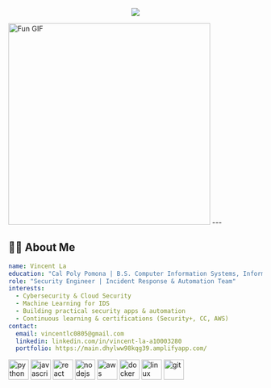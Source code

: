 <p align="center">
  <img src="https://capsule-render.vercel.app/api?text=Hey%20there!%20I'm%20Vincent%20La👋&animation=fadeIn&type=waving&color=gradient&height=100" />
</p>
<img src="https://media2.giphy.com/media/v1.Y2lkPTc5MGI3NjExNG1oOHB0eTNqNGk5cG81ZDhnNDB2MzNrdmY5dnJwb3VxOGVnYmlvaCZlcD12MV9pbnRlcm5hbF9naWZfYnlfaWQmY3Q9Zw/VUC9YdLSnKuJy/giphy.gif" alt="Fun GIF" width="400" />
---

## 👨‍💻 About Me

```yaml
name: Vincent La
education: "Cal Poly Pomona | B.S. Computer Information Systems, Information Security & Forensics"
role: "Security Engineer | Incident Response & Automation Team"
interests:
  - Cybersecurity & Cloud Security
  - Machine Learning for IDS
  - Building practical security apps & automation
  - Continuous learning & certifications (Security+, CC, AWS)
contact:
  email: vincentlc0805@gmail.com
  linkedin: linkedin.com/in/vincent-la-a10003280
  portfolio: https://main.dhylww98kqg39.amplifyapp.com/
```
<p align="left">
  <img src="https://cdn.jsdelivr.net/gh/devicons/devicon/icons/python/python-original.svg" alt="python" width="40" height="40" />
  <img src="https://cdn.jsdelivr.net/gh/devicons/devicon/icons/javascript/javascript-original.svg" alt="javascript" width="40" height="40" />
  <img src="https://cdn.jsdelivr.net/gh/devicons/devicon/icons/react/react-original.svg" alt="react" width="40" height="40" />
  <img src="https://cdn.jsdelivr.net/gh/devicons/devicon/icons/nodejs/nodejs-original.svg" alt="nodejs" width="40" height="40" />
  <img src="https://cdn.jsdelivr.net/gh/devicons/devicon/icons/amazonwebservices/amazonwebservices-original.svg" alt="aws" width="40" height="40" />
  <img src="https://cdn.jsdelivr.net/gh/devicons/devicon/icons/docker/docker-original.svg" alt="docker" width="40" height="40" />
  <img src="https://cdn.jsdelivr.net/gh/devicons/devicon/icons/linux/linux-original.svg" alt="linux" width="40" height="40" />
  <img src="https://cdn.jsdelivr.net/gh/devicons/devicon/icons/git/git-original.svg" alt="git" width="40" height="40" />
  <!-- tshark icon not available in devicon, consider using a custom icon or remove it -->
</p>
